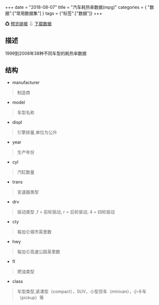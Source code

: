 +++
date = "2018-08-07"
title = "汽车耗热率数据(mpg)"
categories = { "数据":["常用数据集"] }
tags = {"标签":["数据"]}
+++

&#9851;&nbsp;[预览链接](/data/mpg)
&#8681;&nbsp;[下载数据](/download/mpg)

## 描述
1999到2008年38种不同车型的耗热率数据

## 结构

 - manufacturer
 >制造商
 - model
 >车型名称
 - displ
 >引擎排量,单位为公升
 - year
 >生产年份
 - cyl
 >汽缸数量
 - trans
 >变速器类型
 - drv
 >驱动类型 ,f = 前轮驱动, r = 后轮驱动, 4 = 四轮驱动
 - cty
 >每加仑城市英里数
 - hwy
 >每加仑高速公路英里数
 - fl
 >燃油类型
 - class
 >车型类型,紧凑型（compact），SUV，小型货车（minivan），小卡车（pickup）等
 